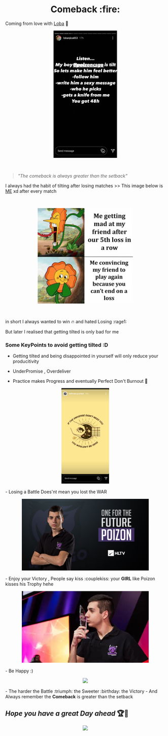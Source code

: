 <h1 align="center"><b>Comeback :fire: </b></h1> 

Coming from love with [Loba](https://www.instagram.com/lobanjica853/) :gift_heart:

<p align="center"><img src="Images/Screenshot_2020-11-02-14-27-58-99.png" height=400></p>

<br>

> *"The comeback is always greater than the setback"*

I always had the habit of tilting after losing matches >> This image below is [ME](https://www.instagram.com/at_1147/) xd after every match

<br>

<p align="center"><img src="Images/120042762_169432771436218_5325385350721773661_n.jpg" width=300></p>

<br>

 in short I always wanted to win :fire: and hated Losing :rage1:

But later I realised that getting tilted is only bad for me 

### Some KeyPoints to avoid getting tilted :D

- Getting tilted and being disappointed in yourself will only reduce your producitivity
  
- UnderPromise , Overdeliver
- Practice makes Progress and eventually Perfect Don't Burnout   :robot:
<p align="center"><img src="Images/Screenshot_2020-11-02-01-14-28-88.png" height=300></p>
- Losing a Battle Does'nt mean you lost the WAR
    <p align="center"><img src="Images/maxresdefault.jpg" width=400></p>
- Enjoy your Victory , People say kiss :couplekiss: your <b>GIRL</b> like Poizon kisses his Trophy hehe
  <p align="center"><img src="Images/ezgif.com-gif-maker.jpg" width=400></p>    
- Be Happy :)
   <p align="center"><img src="https://tenor.com/view/happyfeet-penguin-happydance-gif-5594398.gif" width=400></p>
- The harder the Battle :triumph: the Sweeter :birthday: the Victory
- And Always remember the <b>Comeback</b> is greater than the setback


## *Hope you have a great Day ahead* :trophy::1st_place_medal:
<p align="center"><img src="https://media.giphy.com/media/8Iv5lqKwKsZ2g/giphy.gif" width=400></p>